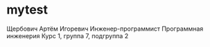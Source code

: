# mytest
Щербович
Артём
Игоревич
Инженер-программист
Программная инженерия
Курс 1, группа 7, подгруппа 2
